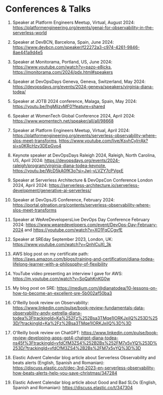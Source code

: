 # Conferences & Talks

1. Speaker at Platform Engineers Meetup, Virtual, August 2024: https://platformengineering.org/events/genai-for-observability-in-the-serverless-world

2. Speaker at DevBCN, Barcelona, Spain, June 2024: https://www.devbcn.com/speaker/f22272a3-c974-4261-9846-8ae441a9d4e5
   
3. Speaker at Monitorama, Portland, US, June 2024: https://www.youtube.com/watch?v=pazo-e8jcks, https://monitorama.com/2024/pdx.html#speakers

4. Speaker at DevOpsDays Geneva, Geneva, Switzerland, May 2024: https://devopsdays.org/events/2024-geneva/speakers/virginia-diana-todea/
   
5. Speaker at JOTB 2024 conference, Malaga, Spain, May 2024: https://youtu.be/lhgMlizvMF0?feature=shared

6. Speaker at WomenTech Global Conference 2024, April 2024: https://www.womentech.net/speaker/all/all/98668

7. Speaker at Platform Engineers Meetup, Virtual, April 2024: https://platformengineering.org/events/serverless-observability-where-slos-meet-transforms, https://www.youtube.com/live/KsvhCyIrrAk?si=s0KRcHzv3DEpGvo4 

8. Keynote speaker at DevOpsDays Raleigh 2024, Raleigh, North Carolina, US, April 2024: https://devopsdays.org/events/2024-raleigh/program/virginia-diana-todea-keynote, https://youtu.be/WcD5kA0fK3o?si=Jwj-yLVZY7cPVgxE
   
9. Speaker at Serverless Architecture & DevOpsCon Conference London 2024, April 2024: https://serverless-architecture.io/serverless-development/generative-ai-serverless/
   
10. Speaker at DevOpsJS Conference, February 2024: 
https://portal.gitnation.org/contents/serverless-observability-where-slos-meet-transforms

11. Speaker at WeAreDevelopersLive DevOps Day Conference February 2024: https://www.wearedevelopers.com/event/DevOps-Day-February-2024 and
https://youtube.com/watch?v=XO1FqCCgvfE

12. Speaker at SREday September 2023, London, UK: https://www.youtube.com/watch?v=QnhlCuXl_3k

13. AWS blog post on my certificate path: https://aws.amazon.com/blogs/training-and-certification/diana-todea-lifelong-learner-with-a-philosophy-of-flexibility

14. YouTube video presenting an interview I gave for AWS: https://m.youtube.com/watch?v=SoQahKnKG0w

15. My blog post on SRE: https://medium.com/@dianatodea/10-lessons-on-how-to-become-an-excellent-sre-5b002af50ba3

16. O'Reilly book review on Observability: 
https://www.linkedin.com/pulse/book-review-fundamentals-data-observability-andy-petrella-diana-todea%3FtrackingId=Ka%252Fz%252Bsa3TMqe1IORKJxiIQ%253D%253D/?trackingId=Ka%2Fz%2Bsa3TMqe1IORKJxiIQ%3D%3D

17. O'Reilly book review on ChatGPT:
https://www.linkedin.com/pulse/book-review-developing-apps-gpt4-chatgpt-diana-todea-ns45f%3FtrackingId=vfdCfM3ZS4%252B2Bs%252FM7x5vYQ%253D%253D/?trackingId=vfdCfM3ZS4%2B2Bs%2FM7x5vYQ%3D%3D

18. Elastic Advent Calendar blog article about Serverless Observability and beats alerts (English, Spanish and Romanian):
https://discuss.elastic.co/t/dec-3rd-2023-en-serverless-observability-how-beats-alerts-help-you-save-christmas/347284

19. Elastic Advent Calendar blog article about Good and Bad SLOs (English, Spanish and Romanian): https://discuss.elastic.co/t/347304
